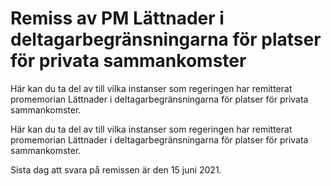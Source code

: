 # Remiss av PM Lättnader i deltagarbegränsningarna för platser för privata sammankomster

Här kan du ta del av till vilka instanser som regeringen har remitterat promemorian Lättnader i deltagarbegränsningarna för platser för privata sammankomster.

Här kan du ta del av till vilka instanser som regeringen har remitterat promemorian Lättnader i deltagarbegränsningarna för platser för privata sammankomster.

Sista dag att svara på remissen är den 15 juni 2021.
